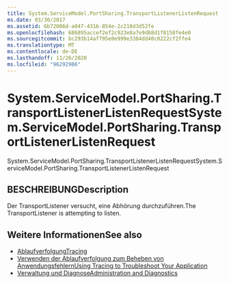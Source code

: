 ```yaml
---
title: System.ServiceModel.PortSharing.TransportListenerListenRequest
ms.date: 03/30/2017
ms.assetid: 6b72086d-a047-4316-854e-2c210d3d52fe
ms.openlocfilehash: 686895accef2ef2c923e8a7e9d68d1f8158fe4e0
ms.sourcegitcommit: bc293b14af795e0e999e3304dd40c0222cf2ffe4
ms.translationtype: MT
ms.contentlocale: de-DE
ms.lasthandoff: 11/26/2020
ms.locfileid: "96292986"
---
```

# <a name="systemservicemodelportsharingtransportlistenerlistenrequest"></a><span data-ttu-id="3806c-102">System.ServiceModel.PortSharing.TransportListenerListenRequest</span><span class="sxs-lookup"><span data-stu-id="3806c-102">System.ServiceModel.PortSharing.TransportListenerListenRequest</span></span>

<span data-ttu-id="3806c-103">System.ServiceModel.PortSharing.TransportListenerListenRequest</span><span class="sxs-lookup"><span data-stu-id="3806c-103">System.ServiceModel.PortSharing.TransportListenerListenRequest</span></span>  
  
## <a name="description"></a><span data-ttu-id="3806c-104">BESCHREIBUNG</span><span class="sxs-lookup"><span data-stu-id="3806c-104">Description</span></span>  

 <span data-ttu-id="3806c-105">Der TransportListener versucht, eine Abhörung durchzuführen.</span><span class="sxs-lookup"><span data-stu-id="3806c-105">The TransportListener is attempting to listen.</span></span>  
  
## <a name="see-also"></a><span data-ttu-id="3806c-106">Weitere Informationen</span><span class="sxs-lookup"><span data-stu-id="3806c-106">See also</span></span>

- [<span data-ttu-id="3806c-107">Ablaufverfolgung</span><span class="sxs-lookup"><span data-stu-id="3806c-107">Tracing</span></span>](index.md)
- [<span data-ttu-id="3806c-108">Verwenden der Ablaufverfolgung zum Beheben von Anwendungsfehlern</span><span class="sxs-lookup"><span data-stu-id="3806c-108">Using Tracing to Troubleshoot Your Application</span></span>](using-tracing-to-troubleshoot-your-application.md)
- [<span data-ttu-id="3806c-109">Verwaltung und Diagnose</span><span class="sxs-lookup"><span data-stu-id="3806c-109">Administration and Diagnostics</span></span>](../index.md)

